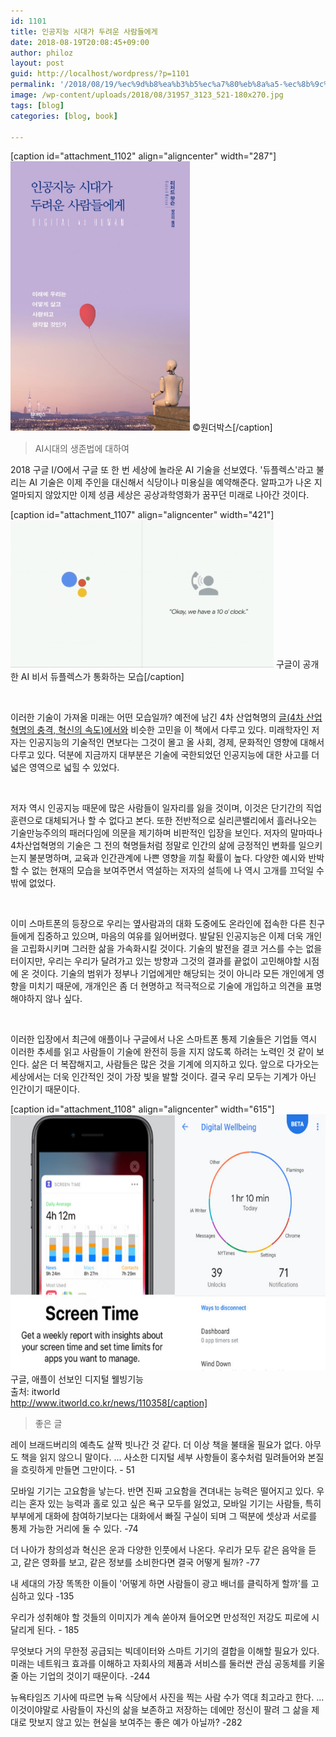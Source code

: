 ```yaml
---
id: 1101
title: 인공지능 시대가 두려운 사람들에게
date: 2018-08-19T20:08:45+09:00
author: philoz
layout: post
guid: http://localhost/wordpress/?p=1101
permalink: '/2018/08/19/%ec%9d%b8%ea%b3%b5%ec%a7%80%eb%8a%a5-%ec%8b%9c%eb%8c%80%ea%b0%80-%eb%91%90%eb%a0%a4%ec%9a%b4-%ec%82%ac%eb%9e%8c%eb%93%a4%ec%97%90%ea%b2%8c/'
image: /wp-content/uploads/2018/08/31957_3123_521-180x270.jpg
tags: [blog]
categories: [blog, book]

---
```

[caption id="attachment_1102" align="aligncenter" width="287"]<img class=" wp-image-1102" src="/assets/wp-content/uploads/2018/08/31957_3123_521-683x1024.jpg" alt="" width="287" height="431"> ©원더박스[/caption]
<blockquote>AI시대의 생존법에 대하여</blockquote>
2018 구글 I/O에서 구글 또 한 번 세상에 놀라운 AI 기술을 선보였다. '듀플렉스'라고 불리는 AI 기술은 이제 주인을 대신해서 식당이나 미용실을 예약해준다. 알파고가 나온 지 얼마되지 않았지만 이제 성큼 세상은 공상과학영화가 꿈꾸던 미래로 나아간 것이다.

[caption id="attachment_1107" align="aligncenter" width="421"]<img class=" wp-image-1107" src="/assets/wp-content/uploads/2018/08/1595ab88cd0778eaa9e451c22f0af3a1-1-1024x575.png" alt="" width="421" height="236"> 구글이 공개한 AI 비서 듀플렉스가 통화하는 모습[/caption]

&nbsp;

이러한 기술이 가져올 미래는 어떤 모습일까? 예전에 남긴 4차 산업혁명의 <a href="http://localhost/wordpress/2017/08/10/4%ec%b0%a8-%ec%82%b0%ec%97%85%ed%98%81%eb%aa%85%ec%9d%98-%ec%b6%a9%ea%b2%a9-%ed%98%81%ec%8b%a0%ec%9d%98-%ec%86%8d%eb%8f%84/">글(4차 산업혁명의 충격, 혁신의 속도)에서와</a> 비슷한 고민을 이 책에서 다루고 있다. 미래학자인 저자는 인공지능의 기술적인 면보다는 그것이 몰고 올 사회, 경제, 문화적인 영향에 대해서 다루고 있다. 덕분에 지금까지 대부분은 기술에 국한되었던 인공지능에 대한 사고를 더 넓은 영역으로 넓힐 수 있었다.

&nbsp;

저자 역시 인공지능 때문에 많은 사람들이 일자리를 잃을 것이며, 이것은 단기간의 직업훈련으로 대체되거나 할 수 없다고 본다. 또한 전반적으로 실리콘밸리에서 흘러나오는 기술만능주의의 패러다임에 의문을 제기하며 비판적인 입장을 보인다. 저자의 말마따나 4차산업혁명의 기술은 그 전의 혁명들처럼 정말로 인간의 삶에 긍정적인 변화를 일으키는지 불분명하며, 교육과 인간관계에 나쁜 영향을 끼칠 확률이 높다. 다양한 예시와 반박할 수 없는 현재의 모습을 보여주면서 역설하는 저자의 설득에 나 역시 고개를 끄덕일 수 밖에 없었다.

&nbsp;

이미 스마트폰의 등장으로 우리는 옆사람과의 대화 도중에도 온라인에 접속한 다른 친구들에게 집중하고 있으며, 마음의 여유를 잃어버렸다. 발달된 인공지능은 이제 더욱 개인을 고립화시키며 그러한 삶을 가속화시킬 것이다. 기술의 발전을 결코 거스를 수는 없을 터이지만, 우리는 우리가 달려가고 있는 방향과 그것의 결과를 끝없이 고민해야할 시점에 온 것이다. 기술의 범위가 정부나 기업에게만 해당되는 것이 아니라 모든 개인에게 영향을 미치기 때문에, 개개인은 좀 더 현명하고 적극적으로 기술에 개입하고 의견을 표명해야하지 않나 싶다.

&nbsp;

이러한 입장에서 최근에 애플이나 구글에서 나온 스마트폰 통제 기술들은 기업들 역시 이러한 추세를 읽고 사람들이 기술에 완전히 등을 지지 않도록 하려는 노력인 것 같이 보인다. 삶은 더 복잡해지고, 사람들은 많은 것을 기계에 의지하고 있다. 앞으로 다가오는 세상에서는 더욱 인간적인 것이 가장 빛을 발할 것이다. 결국 우리 모두는 기계가 아닌 인간이기 때문이다.

[caption id="attachment_1108" align="aligncenter" width="615"]<a href="http://www.itworld.co.kr/news/110358" target="_blank" rel="http://www.itworld.co.kr/news/110358 noopener"><img class="wp-image-1108" src="/assets/wp-content/uploads/2018/08/digital-wellbeing-screen-time-100767122-large_3x2.jpg" alt="" width="615" height="410"></a> 구글, 애플이 선보인 디지털 웰빙기능<br>출처: itworld<br>http://www.itworld.co.kr/news/110358[/caption]
<blockquote>좋은 글</blockquote>
레이 브래드버리의 예측도 살짝 빗나간 것 같다. 더 이상 책을 불태울 필요가 없다. 아무도 책을 읽지 않으니 말이다. ... 사소한 디지털 세부 사항들이 홍수처럼 밀려들어와 본질을 흐릿하게 만들면 그만이다. - 51

모바일 기기는 고요함을 낳는다. 반면 진짜 고요함을 견뎌내는 능력은 떨어지고 있다. 우리는 혼자 있는 능력과 홀로 있고 싶은 욕구 모두를 잃었고, 모바일 기기는 사람들, 특히 부부에게 대화에 참여하기보다는 대화에서 빠질 구실이 되며 그 떡분에 셋상과 서로를 통제 가능한 거리에 둘 수 있다. -74

더 나아가 창의성과 혁신은 운과 다양한 인풋에서 나온다. 우리가 모두 같은 음악을 듣고, 같은 영화를 보고, 같은 정보를 소비한다면 결국 어떻게 될까? -77

내 세대의 가장 똑똑한 이들이 '어떻게 하면 사람들이 광고 배너를 클릭하게 할까'를 고심하고 있다 -135

우리가 성취해야 할 것들의 이미지가 계속 쏟아져 들어오면 만성적인 저강도 피로에 시달리게 된다. - 185

무엇보다 거의 무한정 공급되는 빅데이터와 스마트 기기의 결합을 이해할 필요가 있다. 미래는 네트워크 효과를 이해하고 자회사의 제품과 서비스를 둘러싼 관심 공동체를 키울 줄 아는 기업의 것이기 때문이다. -244

뉴욕타임즈 기사에 따르면 뉴욕 식당에서 사진을 찍는 사람 수가 역대 최고라고 한다. ... 이것이야말로 사람들이 자신의 삶을 보존하고 저장하는 데에만 정신이 팔려 그 삶을 제대로 맛보지 않고 있는 현실을 보여주는 좋은 예가 아닐까? -282

&nbsp;